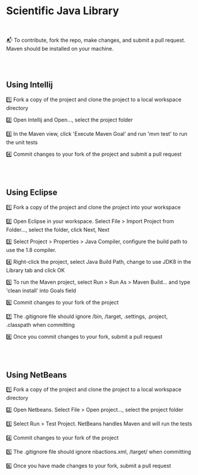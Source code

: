 # Scientific Java Library

<br><br>
:mailbox_with_mail: To contribute, fork the repo, make changes, and submit a pull request. Maven should be installed on your machine.

<br><br>
## Using Intellij

:one: Fork a copy of the project and clone the project to a local workspace directory

:two: Open Intellij and Open..., select the project folder

:three: In the Maven view, click 'Execute Maven Goal' and run 'mvn test' to run the unit tests

:four: Commit changes to your fork of the project and submit a pull request

<br><br>

## Using Eclipse

:one: Fork a copy of the project and clone the project into your workspace

:two: Open Eclipse in your workspace. Select File > Import Project from Folder..., select the folder, click Next, Next

:three: Select Project > Properties > Java Compiler, configure the build path to use the 1.8 compiler.

:four: Right-click the project, select Java Build Path, change to use JDK8 in the Library tab and click OK

:five: To run the Maven project, select Run > Run As > Maven Build... and type 'clean install' into Goals field

:six: Commit changes to your fork of the project

:seven: The .gitignore file should ignore /bin, /target, .settings, .project, .classpath when committing

:eight: Once you commit changes to your fork, submit a pull request


<br><br>
## Using NetBeans

:one: Fork a copy of the project and clone the project to a local workspace directory

:two: Open Netbeans. Select File > Open project..., select the project folder

:three: Select Run > Test Project. NetBeans handles Maven and will run the tests

:four: Commit changes to your fork of the project

:five: The .gitignore file should ignore nbactions.xml, /target/ when committing

:six: Once you have made changes to your fork, submit a pull request

